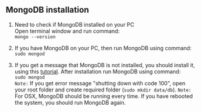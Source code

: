 ## MongoDB installation

1. Need to check if MongoDB installed on your PC<br>Open terminal window and run command:<br> `mongo --version`<br>

2. If you have MongoDB on your PC, then run MongoDB using command:<br>`sudo mongod     `

3. If you get a message that MongoDB is not installed, you should install it, using this [tutorial](https://docs.mongodb.com/manual/tutorial/install-mongodb-on-os-x/). After installation run MongoDB using command:<br>`sudo mongod` <br>
`Note:` If you get error message "shutting down with code 100", open your root folder and create required folder (`sudo mkdir data/db`).
`Note:` For OSX, MongoDB should be running every time. If you have rebooted the system, you should run MongoDB again.



    




